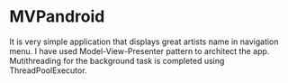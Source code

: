# MVPandroid

It is very simple application that displays great artists name in navigation menu. I have used Model-View-Presenter pattern to architect the app. Mutithreading for the background task is completed using ThreadPoolExecutor.

